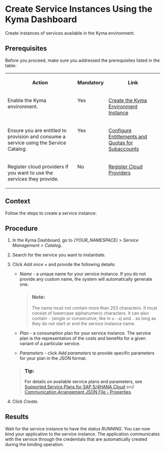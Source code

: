 <!-- loio0453ffbaad1b4352b801df2f8cabc0fa -->

# Create Service Instances Using the Kyma Dashboard

Create instances of services available in the Kyma environment.



<a name="loio0453ffbaad1b4352b801df2f8cabc0fa__prereq_gmm_ztp_cmb"/>

## Prerequisites

Before you proceed, make sure you addressed the prerequisites listed in the table:


<table>
<tr>
<th valign="top">

Action



</th>
<th valign="top">

Mandatory



</th>
<th valign="top">

Link



</th>
</tr>
<tr>
<td valign="top">

Enable the Kyma environment.



</td>
<td valign="top">

Yes



</td>
<td valign="top">

[Create the Kyma Environment Instance](../50-administration-and-ops/create-the-kyma-environment-instance-09dd313.md)



</td>
</tr>
<tr>
<td valign="top">

Ensure you are entitled to provision and consume a service using the Service Catalog.



</td>
<td valign="top">

Yes



</td>
<td valign="top">

[Configure Entitlements and Quotas for Subaccounts](../50-administration-and-ops/configure-entitlements-and-quotas-for-subaccounts-5ba357b.md)



</td>
</tr>
<tr>
<td valign="top">

Register cloud providers if you want to use the services they provide.



</td>
<td valign="top">

No



</td>
<td valign="top">

[Register Cloud Providers](register-cloud-providers-740132a.md)



</td>
</tr>
</table>



<a name="loio0453ffbaad1b4352b801df2f8cabc0fa__context_fht_f2x_cmb"/>

## Context

Follow the steps to create a service instance:



## Procedure

1.  In the Kyma Dashboard, go to *\{YOUR\_NAMESPACE\}* \> *Service Management* \> *Catalog*.

2.  Search for the service you want to instantiate.

3.  Click *Add once +* and provide the following details:

    -   *Name* - a unique name for your service instance. If you do not provide any custom name, the system will automatically generate one.

        > ### Note:  
        > The name must not contain more than 253 characters. It must consist of lowercase alphanumeric characters. It can also contain `-` \(single or consecutive, like in `a--a`\) and `.` as long as they do not start or end the service instance name.

    -   *Plan* - a consumption plan for your service instance. The service plan is the representation of the costs and benefits for a given variant of a particular service.
    -   *Parameters* - click *Add parameters* to provide specific parameters for your plan in the JSON format.

    > ### Tip:  
    > For details on available service plans and parameters, see [Supported Service Plans for SAP S/4HANA Cloud](../40-extensions/supported-service-plans-for-sap-s-4hana-cloud-925c00a.md) and [Communication Arrangement JSON File - Properties](../40-extensions/communication-arrangement-json-file-properties-553a4c6.md).

4.  Click *Create*.




<a name="loio0453ffbaad1b4352b801df2f8cabc0fa__result_rbb_5kj_5pb"/>

## Results

Wait for the service instance to have the status *RUNNING*. You can now bind your application to the service instance. The application communicates with the service through the credentials that are automatically created during the binding operation.


